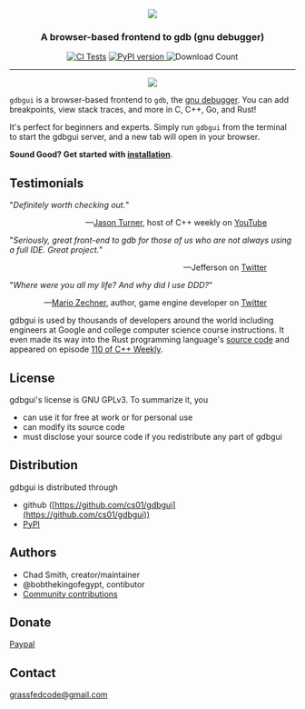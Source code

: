 <p align="center">
<a href="http://gdbgui.com"><img src="https://github.com/cs01/gdbgui/raw/master/images/gdbgui_banner.png"></a>
</p>

<h3 align="center">
A browser-based frontend to gdb (gnu debugger)
</h3>

<p align="center">

<a href="https://github.com/cs01/gdbgui/actions">
<img src="https://github.com/cs01/gdbgui/workflows/Tests/badge.svg?branch=master" alt="CI Tests" /></a>

<a href="https://badge.fury.io/py/gdbgui">
<img src="https://badge.fury.io/py/gdbgui.svg" alt="PyPI version" >
</a>

<img src="https://pepy.tech/badge/gdbgui" alt="Download Count" />

</p>

---

<p align="center">
<a href="https://github.com/cs01/gdbgui/raw/master/screenshots/gdbgui_animation.gif">
<img src="https://github.com/cs01/gdbgui/raw/master/screenshots/gdbgui_animation.gif">
</a>

</p>

`gdbgui` is a browser-based frontend to `gdb`, the [gnu debugger](https://www.gnu.org/software/gdb/). You can add breakpoints, view stack traces, and more in C, C++, Go, and Rust!

It's perfect for beginners and experts. Simply run `gdbgui` from the terminal to start the gdbgui server, and a new tab will open in your browser.

**Sound Good? Get started with [installation](installation)**.

## Testimonials

"*Definitely worth checking out.*"

<div style="text-align: right; margin-right: 10%;">
—<a href="https://www.youtube.com/user/lefticus1">Jason Turner</a>, host of C++ weekly on <a href="https://www.youtube.com/watch?v=em842geJhfk">YouTube</a>
</div>

"_Seriously, great front-end to gdb for those of us who are not always using a full IDE. Great project._"

<div style="text-align: right; margin-right: 10%;">
—Jefferson on <a href="https://twitter.com/jeffamstutz/status/955647577373978624">Twitter</a>
</div>

"_Where were you all my life? And why did I use DDD?_"

<div style="text-align: right; margin-right: 10%;">
—<a href="https://github.com/badlogic">Mario Zechner</a>, author, game engine developer on <a href="https://twitter.com/badlogicgames/status/925079139446591490">Twitter</a>
</div>

gdbgui is used by thousands of developers around the world including engineers at Google and college computer science course instructions. It even made its way into the Rust programming language's [source code](https://github.com/rust-lang/rust/blob/master/src/etc/rust-gdbgui) and appeared on episode [110 of C++ Weekly](https://youtu.be/em842geJhfk).



## License

gdbgui's license is GNU GPLv3. To summarize it, you

- can use it for free at work or for personal use
- can modify its source code
- must disclose your source code if you redistribute any part of gdbgui

## Distribution

gdbgui is distributed through

- github ([https://github.com/cs01/gdbgui](https://github.com/cs01/gdbgui))
- [PyPI](https://pypi.python.org/pypi/gdbgui/)

## Authors

- Chad Smith, creator/maintainer
- @bobthekingofegypt, contibutor
- [Community contributions](https://github.com/cs01/gdbgui/graphs/contributors)

## Donate

[Paypal](https://www.paypal.me/grassfedcode/20)

## Contact

grassfedcode@gmail.com
